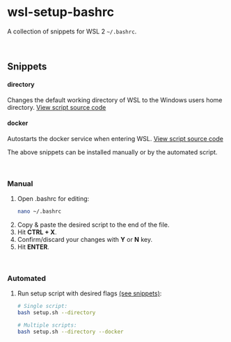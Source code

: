 # wsl-setup-bashrc

A collection of snippets for WSL 2 ```~/.bashrc```.

<br id="snippets">

## Snippets

#### directory
Changes the default working directory of WSL to the Windows users home directory. [View script source code](./snippets/directory.sh)

#### docker
Autostarts the docker service when entering WSL. [View script source code](./snippets/docker.sh)

The above snippets can be installed manually or by the automated script.

<br id="manual">

### Manual

1. Open .bashrc for editing:
    ```bash
    nano ~/.bashrc
    ```
1. Copy & paste the desired script to the end of the file.
1. Hit **CTRL + X**.
1. Confirm/discard your changes with **Y** or **N** key. 
1. Hit **ENTER**.

<br id="automated">

### Automated

1.  Run setup script with desired flags [(see snippets)](#snippets):
    ```bash
    # Single script:
    bash setup.sh --directory
    
    # Multiple scripts:
    bash setup.sh --directory --docker
    ```